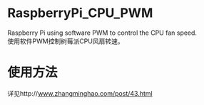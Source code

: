   # RaspberryPi_CPU_PWM
  Raspberry Pi using software PWM to control the CPU fan speed.  
  使用软件PWM控制树莓派CPU风扇转速。
  
  使用方法
  =======  
  详见http://www.zhangminghao.com/post/43.html
